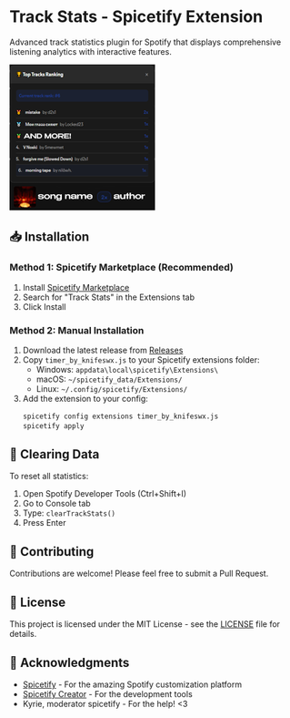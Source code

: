 # Track Stats - Spicetify Extension

Advanced track statistics plugin for Spotify that displays comprehensive listening analytics with interactive features.

![Track Stats Preview](screenshot.png)

## 📥 Installation

### Method 1: Spicetify Marketplace (Recommended)
1. Install [Spicetify Marketplace](https://github.com/spicetify/spicetify-marketplace)
2. Search for "Track Stats" in the Extensions tab
3. Click Install

### Method 2: Manual Installation
1. Download the latest release from [Releases](https://github.com/knifeswx/track-stats/releases)
2. Copy `timer_by_knifeswx.js` to your Spicetify extensions folder:
   - Windows: `appdata\local\spicetify\Extensions\`
   - macOS: `~/spicetify_data/Extensions/`
   - Linux: `~/.config/spicetify/Extensions/`
3. Add the extension to your config:
   ```bash
   spicetify config extensions timer_by_knifeswx.js
   spicetify apply
   ```
   
## 🧹 Clearing Data

To reset all statistics:
1. Open Spotify Developer Tools (Ctrl+Shift+I)
2. Go to Console tab
3. Type: `clearTrackStats()`
4. Press Enter

## 🤝 Contributing

Contributions are welcome! Please feel free to submit a Pull Request.

## 📄 License

This project is licensed under the MIT License - see the [LICENSE](LICENSE) file for details.

## 🙏 Acknowledgments

- [Spicetify](https://spicetify.app/) - For the amazing Spotify customization platform
- [Spicetify Creator](https://github.com/spicetify/spicetify-creator) - For the development tools
- Kyrie, moderator spicetify - For the help! <3
